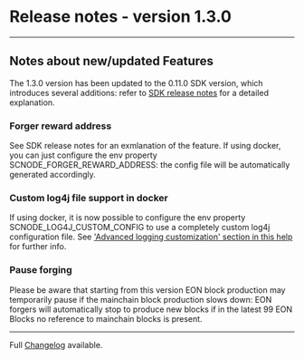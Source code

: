 # Release notes - version 1.3.0
---

## Notes about new/updated Features
The 1.3.0 version has been updated to the 0.11.0 SDK version, which introduces several additions: refer to [SDK release notes](https://github.com/HorizenOfficial/Sidechains-SDK/tree/dev/doc/release/0.11.0.md) for a detailed explanation.

### Forger reward address
See SDK release notes for an exmlanation of the feature.
If using docker, you can just configure the env property SCNODE_FORGER_REWARD_ADDRESS: the config file will be automatically generated accordingly.

### Custom log4j file support in docker
If using docker, it is now possible to configure the env property SCNODE_LOG4J_CUSTOM_CONFIG to use a completely custom log4j configuration file. See ['Advanced logging customization'
 section in this help](../howto/customlog.md) for further info. 
 
 ### Pause forging
Please be aware that starting from this version EON block production may temporarily pause if the mainchain block production slows down: EON forgers will automatically stop to produce new blocks if in the latest 99 EON Blocks no reference to mainchain blocks is present.

---
Full [Changelog](/CHANGELOG.md) available.
